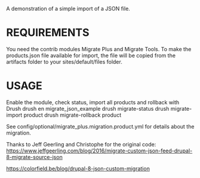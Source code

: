 A demonstration of a simple import of a JSON file.

REQUIREMENTS
============
You need the contrib modules Migrate Plus and Migrate Tools.
To make the products.json file available for import, the file will be copied
from the artifacts folder to your sites/default/files folder.

USAGE
=====
Enable the module, check status, import all products and rollback with Drush
drush en migrate_json_example
drush migrate-status
drush migrate-import product
drush migrate-rollback product

See config/optional/migrate_plus.migration.product.yml for details about the
migration.

Thanks to Jeff Geerling and Christophe for the original code:
https://www.jeffgeerling.com/blog/2016/migrate-custom-json-feed-drupal-8-migrate-source-json

https://colorfield.be/blog/drupal-8-json-custom-migration

